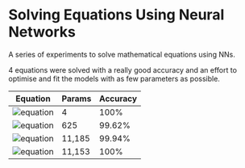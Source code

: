 # Solving Equations Using Neural Networks

A series of experiments to solve mathematical equations using NNs.

4 equations were solved with a really good accuracy and an effort to optimise and fit the models with as few parameters as possible.

|Equation|Params|Accuracy|
|--------|------|--------|
|![equation](https://latex.codecogs.com/gif.download?2a+6b+c)|4|100%|
|![equation](https://latex.codecogs.com/gif.download?2ab%20+%206b%20+%20ca)| 625| 99.62%|
|![equation](https://latex.codecogs.com/gif.download?ax%5E2%20+%20bx%20+%20c)| 11,185| 99.94%|
|![equation](https://latex.codecogs.com/gif.download?%28a%20+%20b%29%5E2%20%3D%20a%5E2%20+%20b%5E2%20+%202ab)| 11,153|100%|


